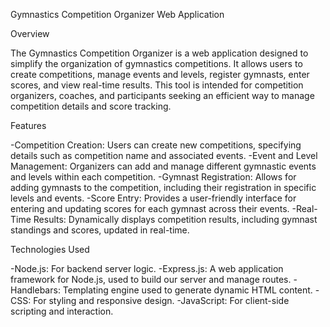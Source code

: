 Gymnastics Competition Organizer Web Application

Overview

The Gymnastics Competition Organizer is a web application designed to simplify the organization of gymnastics competitions. It allows users to create competitions, manage events and levels, register gymnasts, enter scores, and view real-time results. This tool is intended for competition organizers, coaches, and participants seeking an efficient way to manage competition details and score tracking.

Features

-Competition Creation: Users can create new competitions, specifying details such as competition name and associated events.
-Event and Level Management: Organizers can add and manage different gymnastic events and levels within each competition.
-Gymnast Registration: Allows for adding gymnasts to the competition, including their registration in specific levels and events.
-Score Entry: Provides a user-friendly interface for entering and updating scores for each gymnast across their events.
-Real-Time Results: Dynamically displays competition results, including gymnast standings and scores, updated in real-time.

Technologies Used

-Node.js: For backend server logic.
-Express.js: A web application framework for Node.js, used to build our server and manage routes.
-Handlebars: Templating engine used to generate dynamic HTML content.
-CSS: For styling and responsive design.
-JavaScript: For client-side scripting and interaction.
